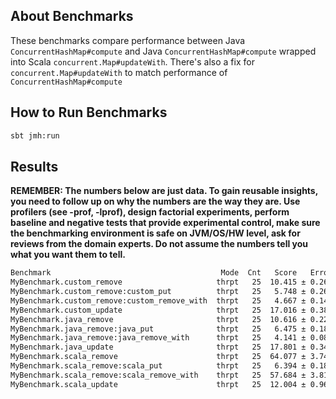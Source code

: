 ## About Benchmarks
These benchmarks compare performance between Java `ConcurrentHashMap#compute` and Java `ConcurrentHashMap#compute` wrapped
into Scala `concurrent.Map#updateWith`. There's also a fix for `concurrent.Map#updateWith` to match performance of `ConcurrentHashMap#compute`

## How to Run Benchmarks
```bash
sbt jmh:run
```

## Results

**REMEMBER: The numbers below are just data. To gain reusable insights, you need to follow up on
why the numbers are the way they are. Use profilers (see -prof, -lprof), design factorial
experiments, perform baseline and negative tests that provide experimental control, make sure
the benchmarking environment is safe on JVM/OS/HW level, ask for reviews from the domain experts.
Do not assume the numbers tell you what you want them to tell.**

```bash
Benchmark                                      Mode  Cnt   Score   Error   Units
MyBenchmark.custom_remove                     thrpt   25  10.415 ± 0.261  ops/us
MyBenchmark.custom_remove:custom_put          thrpt   25   5.748 ± 0.263  ops/us
MyBenchmark.custom_remove:custom_remove_with  thrpt   25   4.667 ± 0.144  ops/us
MyBenchmark.custom_update                     thrpt   25  17.016 ± 0.385  ops/us
MyBenchmark.java_remove                       thrpt   25  10.616 ± 0.222  ops/us
MyBenchmark.java_remove:java_put              thrpt   25   6.475 ± 0.180  ops/us
MyBenchmark.java_remove:java_remove_with      thrpt   25   4.141 ± 0.080  ops/us
MyBenchmark.java_update                       thrpt   25  17.801 ± 0.344  ops/us
MyBenchmark.scala_remove                      thrpt   25  64.077 ± 3.746  ops/us
MyBenchmark.scala_remove:scala_put            thrpt   25   6.394 ± 0.183  ops/us
MyBenchmark.scala_remove:scala_remove_with    thrpt   25  57.684 ± 3.812  ops/us
MyBenchmark.scala_update                      thrpt   25  12.004 ± 0.969  ops/us
```
